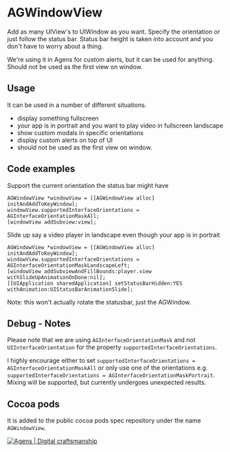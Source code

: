 AGWindowView
============

Add as many UIView's to UIWindow as you want. Specify the orientation or just follow the status bar. Status bar height is taken into account and you don't have to worry about a thing. 

We're using it in Agens for custom alerts, but it can be used for anything. Should not be used as the first view on window.

Usage
------

It can be used in a number of different situations.

- display something fullscreen
- your app is in portrait and you want to play video in fullscreen landscape
- show custom modals in specific orientations
- display custom alerts on top of UI
- should not be used as the first view on window.

Code examples
-------

Support the current orientation the status bar might have

    AGWindowView *windowView = [[AGWindowView alloc] initAndAddToKeyWindow];
    windowView.supportedInterfaceOrientations = AGInterfaceOrientationMaskAll;
    [windowView addSubview:view];
    
Slide up say a video player in landscape even though your app is in portrait

    AGWindowView *windowView = [[AGWindowView alloc] initAndAddToKeyWindow];
    windowView.supportedInterfaceOrientations = AGInterfaceOrientationMaskLandscapeLeft;
    [windowView addSubviewAndFillBounds:player.view withSlideUpAnimationOnDone:nil];
    [[UIApplication sharedApplication] setStatusBarHidden:YES withAnimation:UIStatusBarAnimationSlide];

Note: this won't actually rotate the statusbar, just the AGWindow. 

Debug - Notes
-----

Please note that we are using `AGInterfaceOrientationMask` and not `UIInterfaceOrientation` for the property `supportedInterfaceOrientations`.

I highly encourage either to set `supportedInterfaceOrientations = AGInterfaceOrientationMaskAll` or only use one of the orientations e.g. `supportedInterfaceOrientations = AGInterfaceOrientationMaskPortrait`. Mixing will be supported, but currently undergoes unexpected results.

Cocoa pods
-------
    
It is added to the public cocoa pods spec repository under the name `AGWindowView`.
    
[![Agens | Digital craftsmanship](http://static.agens.no/images/agens_logo_w_slogan_avenir_small.png)](http://agens.no/)
